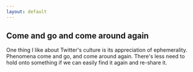 ```yaml
---
layout: default
---
```


## Come and go and come around again

One thing I like about Twitter's culture is its appreciation of ephemerality. Phenomena come and go, and come around again. There's less need to hold onto something if we can easily find it again and re-share it.